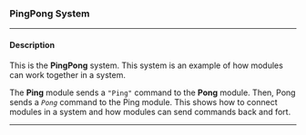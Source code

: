 ### PingPong System

---
#### Description

This is the **PingPong** system. This system is an example of how modules
can work together in a system.

The **Ping** module sends a `"Ping"` command to the **Pong** module. Then,
Pong sends a *`Pong`* command to the Ping module. This shows how to connect
modules in a system and how modules can send commands back and fort.

---
